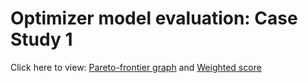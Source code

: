 # Optimizer model evaluation: Case Study 1

Click here to view:
[Pareto-frontier graph](OM_combined_frontiers.pdf)
and
[Weighted score](OM_weighted_score_two_page.pdf)
